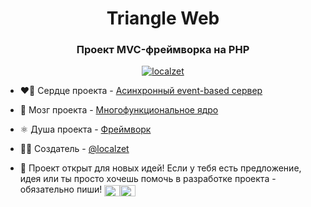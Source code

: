 <h1 align="center">Triangle Web</h1>
<h3 align="center">Проект MVC-фреймворка на PHP</h3>

<p align="center"> <a href="https://github.com/localzet"><img src="https://github-profile-trophy.vercel.app/?username=localzet&row=1&column=7&theme=darkhub&no-frame=true" alt="localzet" /></a> </p>

- ❤️‍🔥 Сердце проекта - [Асинхронный event-based сервер](https://github.com/localzet/Server)

- 🧠 Мозг проекта -  [Многофункциональное ядро](https://github.com/Triangle-org/Engine)

- ⚛️ Душа проекта - [Фреймворк](https://github.com/Triangle-org/Web)

- 👨‍💻 Создатель - [@localzet](https://github.com/localzet)

- 🤝 Проект открыт для новых идей! Если у тебя есть предложение, идея или ты просто хочешь помочь в разработке проекта - обязательно пиши! <a href="https://t.me/localzet" target="blank"><img align="center" src="https://www.svgrepo.com/download/343522/telegram-communication-chat-interaction-network-connection.svg" alt="@localzet" height="18" width="25" /></a><a href="https://vk.com/localzet" target="blank"><img align="center" src="https://raw.githubusercontent.com/rahuldkjain/github-profile-readme-generator/master/src/images/icons/Social/vk.svg" alt="Иван Зорин" height="18" width="25" /></a>
